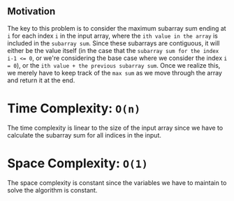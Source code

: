 ## Motivation
The key to this problem is to consider the maximum subarray sum ending at `i` for each index `i` in the input array, where the `ith value in the array` is included in the `subarray sum`. Since these subarrays are contiguous, it will either be the value itself (in the case that the `subarray sum for the index i-1 <= 0`, or we're considering the base case where we consider the index `i = 0`), or the `ith value + the previous subarray sum`. Once we realize this, we merely have to keep track of the `max sum` as we move through the array and return it at the end. 

# Time Complexity: `O(n)`
The time complexity is linear to the size of the input array since we have to calculate the subarray sum for all indices in the input.

# Space Complexity: `O(1)`
The space complexity is constant since the variables we have to maintain to solve the algorithm is constant.
